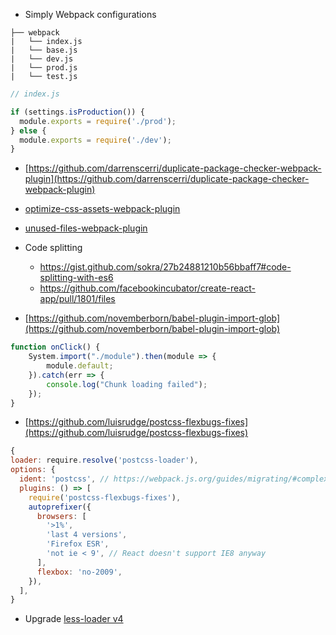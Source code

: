 - Simply Webpack configurations

```
├── webpack
|   └── index.js
|   └── base.js
|   └── dev.js
|   └── prod.js
|   └── test.js
```

```js
// index.js

if (settings.isProduction()) {
  module.exports = require('./prod');
} else {
  module.exports = require('./dev');
}
```

- [https://github.com/darrenscerri/duplicate-package-checker-webpack-plugin](https://github.com/darrenscerri/duplicate-package-checker-webpack-plugin)

- [optimize-css-assets-webpack-plugin](https://github.com/NMFR/optimize-css-assets-webpack-plugin)

- [unused-files-webpack-plugin](https://github.com/tomchentw/unused-files-webpack-plugin)

- Code splitting
    - https://gist.github.com/sokra/27b24881210b56bbaff7#code-splitting-with-es6
    - https://github.com/facebookincubator/create-react-app/pull/1801/files

- [https://github.com/novemberborn/babel-plugin-import-glob](https://github.com/novemberborn/babel-plugin-import-glob)

```js
function onClick() {
    System.import("./module").then(module => {
        module.default;
    }).catch(err => {
        console.log("Chunk loading failed");
    });
}
```

- [https://github.com/luisrudge/postcss-flexbugs-fixes](https://github.com/luisrudge/postcss-flexbugs-fixes)

```js
{
loader: require.resolve('postcss-loader'),
options: {
  ident: 'postcss', // https://webpack.js.org/guides/migrating/#complex-options
  plugins: () => [
    require('postcss-flexbugs-fixes'),
    autoprefixer({
      browsers: [
        '>1%',
        'last 4 versions',
        'Firefox ESR',
        'not ie < 9', // React doesn't support IE8 anyway
      ],
      flexbox: 'no-2009',
    }),
  ],
}
```

- Upgrade [less-loader v4](https://github.com/webpack-contrib/less-loader)
